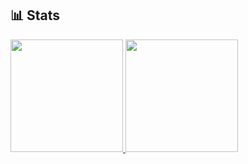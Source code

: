 ﻿## 📊 Stats

<link href="https://github.com/tomori-hikage/tomori-hikage/blob/85902cf00d3850750cc4eadf10eec30440517af7/README.css" rel="stylesheet"></link>

<div>
  <a href="https://github.com/tomori-hikage">
    <img height="180" img src="https://github-readme-stats.vercel.app/api?username=tomori-hikage&count_private=true&show_icons=true&include_all_commits=true&theme=nord">
  </a>
  <a href="https://github.com/tomori-hikage">
    <img height="180" img src="https://github-readme-stats.vercel.app/api/top-langs/?username=tomori-hikage&layout=compact&theme=nord">
  </a>
</div>